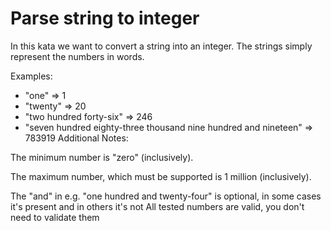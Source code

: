 # Parse string to integer

In this kata we want to convert a string into an integer. The strings simply represent the numbers in words.

Examples:

- "one" => 1
- "twenty" => 20
- "two hundred forty-six" => 246
- "seven hundred eighty-three thousand nine hundred and nineteen" => 783919
Additional Notes:

The minimum number is "zero" (inclusively).

The maximum number, which must be supported is 1 million (inclusively).

The "and" in e.g. "one hundred and twenty-four" is optional, in some cases it's present and in others it's not
All tested numbers are valid, you don't need to validate them